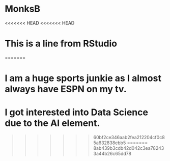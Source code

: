 # MonksB
<<<<<<< HEAD
<<<<<<< HEAD
# This is a line from RStudio
=======
# I am a huge sports junkie as I almost always have ESPN on my tv.
# I got interested into Data Science due to the AI element. 
>>>>>>> 60bf2ce346aab2fea212204cf0c85a632838ebb5
=======
>>>>>>> 8ab439b3cdb42d042c3ea782433a44b26c65dd78
